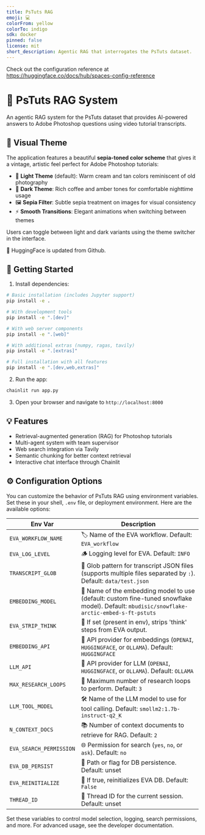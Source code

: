 ```yaml
---
title: PsTuts RAG
emoji: 💻
colorFrom: yellow
colorTo: indigo
sdk: docker
pinned: false
license: mit
short_description: Agentic RAG that interrogates the PsTuts dataset.
---
```


Check out the configuration reference at https://huggingface.co/docs/hub/spaces-config-reference

# 🤖 PsTuts RAG System

An agentic RAG system for the PsTuts dataset that provides AI-powered answers to Adobe Photoshop questions using video tutorial transcripts.

## 🎨 Visual Theme

The application features a beautiful **sepia-toned color scheme** that gives it a vintage, artistic feel perfect for Adobe Photoshop tutorials:

- 🌅 **Light Theme** (default): Warm cream and tan colors reminiscent of old photography
- 🌙 **Dark Theme**: Rich coffee and amber tones for comfortable nighttime usage
- 🖼️ **Sepia Filter**: Subtle sepia treatment on images for visual consistency
- ⚡ **Smooth Transitions**: Elegant animations when switching between themes

Users can toggle between light and dark variants using the theme switcher in the interface.

🤗 HuggingFace is updated from Github.

## 🚀 Getting Started

1. Install dependencies:

```bash
# Basic installation (includes Jupyter support)
pip install -e .

# With development tools
pip install -e ".[dev]"

# With web server components
pip install -e ".[web]"

# With additional extras (numpy, ragas, tavily)
pip install -e ".[extras]"

# Full installation with all features
pip install -e ".[dev,web,extras]"
```

2. Run the app:
```bash
chainlit run app.py
```

3. Open your browser and navigate to `http://localhost:8000`

## 💡 Features

- Retrieval-augmented generation (RAG) for Photoshop tutorials
- Multi-agent system with team supervisor
- Web search integration via Tavily
- Semantic chunking for better context retrieval
- Interactive chat interface through Chainlit

## ⚙️ Configuration Options

You can customize the behavior of PsTuts RAG using environment variables. Set these in your shell, `.env` file, or deployment environment. Here are the available options:

| Env Var | Description |
|---------|-------------|
| `EVA_WORKFLOW_NAME` | 🏷️ Name of the EVA workflow. Default: `EVA_workflow` |
| `EVA_LOG_LEVEL` | 🪵 Logging level for EVA. Default: `INFO` |
| `TRANSCRIPT_GLOB` | 📄 Glob pattern for transcript JSON files (supports multiple files separated by `:`). Default: `data/test.json` |
| `EMBEDDING_MODEL` | 🧊 Name of the embedding model to use (default: custom fine-tuned snowflake model). Default: `mbudisic/snowflake-arctic-embed-s-ft-pstuts` |
| `EVA_STRIP_THINK` | 💭 If set (present in env), strips 'think' steps from EVA output. |
| `EMBEDDING_API` | 🔌 API provider for embeddings (`OPENAI`, `HUGGINGFACE`, or `OLLAMA`). Default: `HUGGINGFACE` |
| `LLM_API` | 🤖 API provider for LLM (`OPENAI`, `HUGGINGFACE`, or `OLLAMA`). Default: `OLLAMA` |
| `MAX_RESEARCH_LOOPS` | 🔁 Maximum number of research loops to perform. Default: `3` |
| `LLM_TOOL_MODEL` | 🛠️ Name of the LLM model to use for tool calling. Default: `smollm2:1.7b-instruct-q2_K` |
| `N_CONTEXT_DOCS` | 📚 Number of context documents to retrieve for RAG. Default: `2` |
| `EVA_SEARCH_PERMISSION` | 🌐 Permission for search (`yes`, `no`, or `ask`). Default: `no` |
| `EVA_DB_PERSIST` | 💾 Path or flag for DB persistence. Default: unset |
| `EVA_REINITIALIZE` | 🔄 If true, reinitializes EVA DB. Default: `False` |
| `THREAD_ID` | 🧵 Thread ID for the current session. Default: unset |

Set these variables to control model selection, logging, search permissions, and more. For advanced usage, see the developer documentation.
